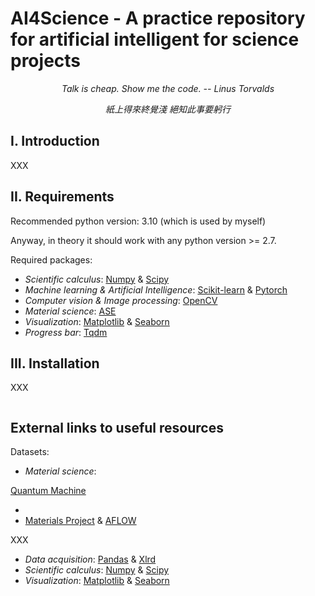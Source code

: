 # AI4Science - A practice repository for artificial intelligent for science projects

*<center> Talk is cheap. Show me the code. -- Linus Torvalds </center>*

*<center> 紙上得來終覺淺 絕知此事要躬行 </center>*

## I. Introduction

XXX

## II. Requirements

Recommended python version: 3.10 (which is used by myself)

Anyway, in theory it should work with any python version >= 2.7.

Required packages:
- *Scientific calculus*: [Numpy](https://numpy.org/) & [Scipy](https://www.scipy.org/)
- *Machine learning & Artificial Intelligence*: [Scikit-learn](https://scikit-learn.org/stable/) & [Pytorch](https://pytorch.org/)
- *Computer vision & Image processing*: [OpenCV](https://opencv.org/)
- *Material science*: [ASE](https://wiki.fysik.dtu.dk/ase/install.html)
- *Visualization*: [Matplotlib](https://matplotlib.org/) & [Seaborn](https://seaborn.pydata.org/)
- *Progress bar*: [Tqdm](https://pypi.org/project/tqdm/)

## III. Installation

XXX

```Shell

```

## External links to useful resources

Datasets:
- *Material science*: 

[Quantum Machine](http://quantum-machine.org/)

- 
- [Materials Project](https://materialsproject.org/) & [AFLOW](http://www.aflowlib.org/)



XXX
- *Data acquisition*: [Pandas](https://pandas.pydata.org/) & [Xlrd](https://xlrd.readthedocs.io/en/latest/)
- *Scientific calculus*: [Numpy](https://numpy.org/) & [Scipy](https://www.scipy.org/)
- *Visualization*: [Matplotlib](https://matplotlib.org/) & [Seaborn](https://seaborn.pydata.org/)

